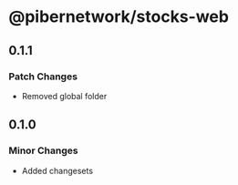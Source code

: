 # @pibernetwork/stocks-web

## 0.1.1

### Patch Changes

- Removed global folder

## 0.1.0

### Minor Changes

- Added changesets
